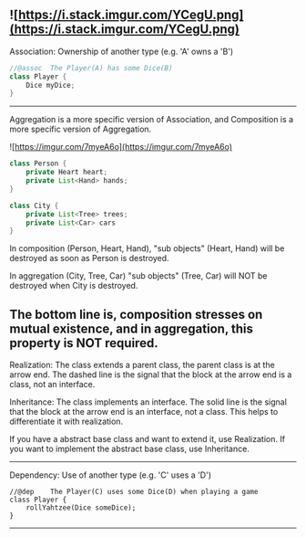 ![https://i.stack.imgur.com/YCegU.png](https://i.stack.imgur.com/YCegU.png)
---
Association: Ownership of another type (e.g. 'A' owns a 'B')
```java
//@assoc  The Player(A) has some Dice(B)
class Player {
    Dice myDice;
}
```
---
Aggregation is a more specific version of Association, and Composition is a more specific version of Aggregation.

![https://imgur.com/7myeA6o](https://imgur.com/7myeA6o)

```java
class Person {
    private Heart heart;
    private List<Hand> hands;
}
```
```java
class City {
    private List<Tree> trees;
    private List<Car> cars
}
```
In composition (Person, Heart, Hand), "sub objects" (Heart, Hand) will be destroyed as soon as Person is destroyed.

In aggregation (City, Tree, Car) "sub objects" (Tree, Car) will NOT be destroyed when City is destroyed.

The bottom line is, composition stresses on mutual existence, and in aggregation, this property is NOT required.
---

Realization: The class extends a parent class, the parent class is at the arrow end. The dashed line is the signal that the block at the arrow end is a class, not an interface.

Inheritance: The class implements an interface. The solid line is the signal that the block at the arrow end is an interface, not a class. This helps to differentiate it with realization.

If you have a abstract base class and want to extend it, use Realization. If you want to implement the abstract base class, use Inheritance.

---

Dependency: Use of another type (e.g. 'C' uses a 'D')
```
//@dep    The Player(C) uses some Dice(D) when playing a game
class Player {
    rollYahtzee(Dice someDice);
}
```

---
